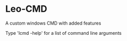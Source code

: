 # Leo-CMD
A custom windows CMD with added features

Type 'lcmd -help' for a list of command line arguments
